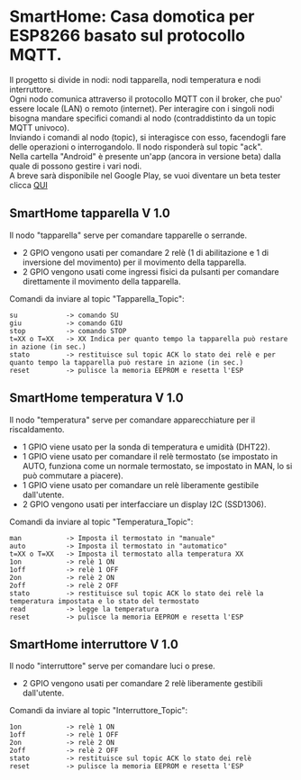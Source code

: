 # SmartHome: Casa domotica per ESP8266 basato sul protocollo MQTT.

Il progetto si divide in nodi: nodi tapparella, nodi temperatura e nodi interruttore.  
Ogni nodo comunica attraverso il protocollo MQTT con il broker, che puo' essere locale (LAN) o remoto (internet). Per interagire con i singoli nodi bisogna mandare specifici comandi al nodo (contraddistinto da un topic MQTT univoco).  
Inviando i comandi al nodo (topic), si interagisce con esso, facendogli fare delle operazioni o interrogandolo. Il nodo risponderà sul topic "ack".  
Nella cartella "Android" è presente un'app (ancora in versione beta) dalla quale di possono gestire i vari nodi.  
A breve sarà disponibile nel Google Play, se vuoi diventare un beta tester clicca [QUI](https://play.google.com/apps/testing/roncoa.SmartHome)  

## SmartHome tapparella V 1.0

Il nodo "tapparella" serve per comandare tapparelle o serrande.  
* 2 GPIO vengono usati per comandare 2 relè (1 di abilitazione e 1 di inversione del movimento) per il movimento della tapparella.  
* 2 GPIO vengono usati come ingressi fisici da pulsanti per comandare direttamente il movimento della tapparella.  

Comandi da inviare al topic "Tapparella_Topic":

    su            -> comando SU
    giu           -> comando GIU
    stop          -> comando STOP
    t=XX o T=XX   -> XX Indica per quanto tempo la tapparella può restare in azione (in sec.)
    stato         -> restituisce sul topic ACK lo stato dei relè e per quanto tempo la tapparella può restare in azione (in sec.)
    reset         -> pulisce la memoria EEPROM e resetta l'ESP

## SmartHome temperatura V 1.0

Il nodo "temperatura" serve per comandare apparecchiature per il riscaldamento.  
* 1 GPIO viene usato per la sonda di temperatura e umidità (DHT22).  
* 1 GPIO viene usato per comandare il relè termostato (se impostato in AUTO, funziona come un normale termostato, se impostato in MAN, lo si può commutare a piacere).  
* 1 GPIO viene usato per comandare un relè liberamente gestibile dall'utente.  
* 2 GPIO vengono usati per interfacciare un display I2C (SSD1306).  

Comandi da inviare al topic "Temperatura_Topic":

    man           -> Imposta il termostato in "manuale"
    auto          -> Imposta il termostato in "automatico"
    t=XX o T=XX   -> Imposta il termostato alla temperatura XX
    1on           -> relè 1 ON
    1off          -> relè 1 OFF
    2on           -> relè 2 ON
    2off          -> relè 2 OFF
    stato         -> restituisce sul topic ACK lo stato dei relè la temperatura impostata e lo stato del termostato
    read          -> legge la temperatura
    reset         -> pulisce la memoria EEPROM e resetta l'ESP

## SmartHome interruttore V 1.0

Il nodo "interruttore" serve per comandare luci o prese.  
* 2 GPIO vengono usati per comandare 2 relè liberamente gestibili dall'utente.  

Comandi da inviare al topic "Interruttore_Topic":

    1on           -> relè 1 ON  
    1off          -> relè 1 OFF  
    2on           -> relè 2 ON  
    2off          -> relè 2 OFF  
    stato         -> restituisce sul topic ACK lo stato dei relè  
    reset         -> pulisce la memoria EEPROM e resetta l'ESP  
